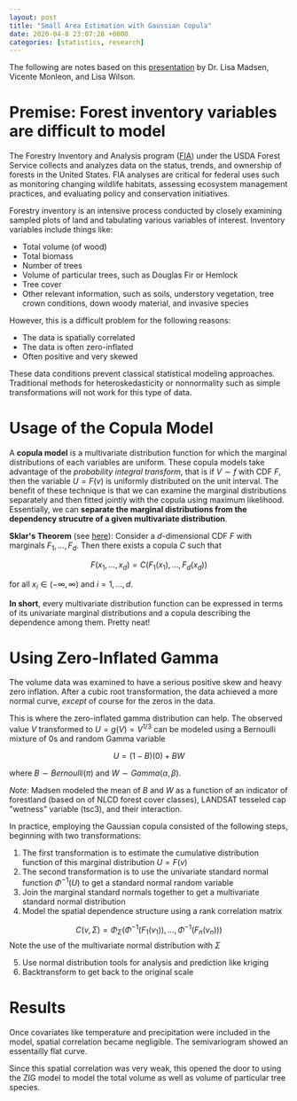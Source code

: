 ```yaml
---
layout: post
title: "Small Area Estimation with Gaussian Copula"
date: 2020-04-8 23:07:28 +0000
categories: [statistics, research]
---
```


The following are notes based on this [presentation](/assets/ms_references/monleon.pdf) by Dr. Lisa Madsen, Vicente Monleon, and Lisa Wilson.

# Premise: Forest inventory variables are difficult to model

The Forestry Inventory and Analysis program ([FIA](https://www.fia.fs.fed.us/about/about_us/index.php)) under the USDA Forest Service collects and analyzes data on the status, trends, and ownership of forests in the United States.
FIA analyses are critical for federal uses such as monitoring changing wildlife habitats, assessing ecosystem management practices, and evaluating policy and conservation initiatives.

Forestry inventory is an intensive process conducted by closely examining sampled plots of land and tabulating various variables of interest.
Inventory variables include things like:

+ Total volume (of wood)
+ Total biomass
+ Number of trees
+ Volume of particular trees, such as Douglas Fir or Hemlock
+ Tree cover
+ Other relevant information, such as soils, understory vegetation, tree crown conditions, down woody material, and invasive species

However, this is a difficult problem for the following reasons:

+ The data is spatially correlated
+ The data is often zero-inflated
+ Often positive and very skewed

These data conditions prevent classical statistical modeling approaches.
Traditional methods for heteroskedasticity or nonnormality such as simple transformations will not work for this type of data.

# Usage of the Copula Model

A **copula model** is a multivariate distribution function for which the marginal distributions of each variables are uniform.
These copula models take advantage of the *probability integral transform*, that is if $V \sim f$ with CDF $F$, then the variable $U = F(v)$ is uniformly distributed on the unit interval.
The benefit of these technique is that we can examine the marginal distributions separately and then fitted jointly with the copula using maximum likelihood.
Essentially, we can **separate the marginal distributions from the dependency strucutre of a given multivariate distribution**.

**Sklar's Theorem** (see [here](http://www.columbia.edu/~mh2078/QRM/Copulas.pdf)): Consider a $d$-dimensional CDF $F$ with marginals $F_1, \ldots , F_d$.
Then there exists a copula $C$ such that

$$
F(x_1, \ldots, x_d) = C(F_1(x_1),\ldots, F_d(x_d))
$$

for all $x_i \in (-\infty, \infty)$ and $i = 1, \ldots, d$.

**In short**, every multivariate distribution function can be expressed in terms of its univariate marginal distributions and a copula describing the dependence among them.
Pretty neat!

# Using Zero-Inflated Gamma

The volume data was examined to have a serious positive skew and heavy zero inflation.
After a cubic root transformation, the data achieved a more normal curve, *except* of course for the zeros in the data.

This is where the zero-inflated gamma distribution can help.
The observed value $V$ transformed to $U = g(V) = V^{1/3}$ can be modeled using a Bernoulli mixture of 0s and random Gamma variable

$$
U = (1 - B)(0) + BW
$$

where $B \sim Bernoulli(\pi)$ and $W \sim Gamma(\alpha, \beta)$.

*Note*: Madsen modeled the mean of $B$ and $W$ as a function of an indicator of forestland (based on of NLCD forest cover classes), LANDSAT tesseled cap "wetness" variable (tsc3), and their interaction.

In practice, employing the Gaussian copula consisted of the following steps, beginning with two transformations:

1. The first transformation is to estimate the cumulative distribution function of this marginal distribution $U = F(v)$
2. The second transformation is to use the univariate standard normal function $\Phi^{-1}(U)$ to get a standard normal random variable
3. Join the marginal standard normals together to get a multivariate standard normal distribution
4. Model the spatial dependence structure using a rank correlation matrix 

$$
C(v, \Sigma) = \Phi_{\Sigma} \left(\Phi^{-1}(F_1(v_1)), \ldots, \Phi^{-1}(F_n(v_n))\right)
$$
Note the use of the multivariate normal distribution with $\Sigma$

5. Use normal distribution tools for analysis and prediction like kriging
6. Backtransform to get back to the original scale

# Results

Once covariates like temperature and precipitation were included in the model, spatial correlation became negligible.
The semivariogram showed an essentailly flat curve.

Since this spatial correlation was very weak, this opened the door to using the ZIG model to model the total volume as well as volume of particular tree species.
